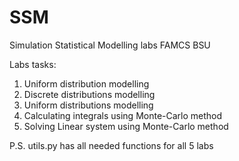 # SSM
Simulation Statistical Modelling labs FAMCS BSU

Labs tasks:
1. Uniform distribution modelling
2. Discrete distributions modelling
3. Uniform distributions modelling
4. Calculating integrals using Monte-Carlo method
5. Solving Linear system using Monte-Carlo method

P.S. utils.py has all needed functions for all 5 labs 